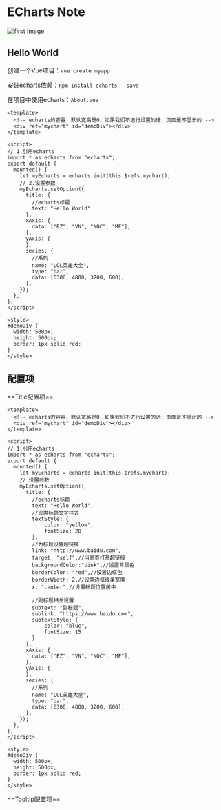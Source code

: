 # ECharts Note

![first image](https://gimg2.baidu.com/image_search/src=http%3A%2F%2Fimg-blog.csdnimg.cn%2F20200526104447718.png%3Fx-oss-process%3Dimage%2Fwatermark%2Ctype_ZmFuZ3poZW5naGVpdGk%2Cshadow_10%2Ctext_aHR0cHM6Ly9ibG9nLmNzZG4ubmV0L1Z1ZTIwMTg%3D%2Csize_16%2Ccolor_FFFFFF%2Ct_70&refer=http%3A%2F%2Fimg-blog.csdnimg.cn&app=2002&size=f9999,10000&q=a80&n=0&g=0n&fmt=auto?sec=1662340868&t=e0f9634836157f1895b55eaca2b32734)



## Hello World

创建一个Vue项目：`vue create myapp`

安装echarts依赖：`npm install echarts --save`

在项目中使用echarts：`About.vue`

```vue
<template>
  <!-- echarts的容器，默认宽高是0，如果我们不进行设置的话，页面是不显示的 -->
  <div ref="mychart" id="demoDiv"></div>
</template>

<script>
// 1.引用echarts
import * as echarts from "echarts";
export default {
  mounted() {
    let myEcharts = echarts.init(this.$refs.mychart);
    // 2.设置参数
    myEcharts.setOption({
      title: {
        //echarts标题
        text: "Hello World"
      },
      xAxis: {
        data: ["EZ", "VN", "NOC", "MF"],
      },
      yAxis: {
      },
      series: {
        //系列
        name: "LOL英雄大全",
        type: "bar",
        data: [6300, 4800, 3200, 600],
      },
    });
  },
};
</script>

<style>
#demoDiv {
  width: 500px;
  height: 500px;
  border: 1px solid red;
}
</style>
```



## 配置项

==Title配置项==

```vue
<template>
  <!-- echarts的容器，默认宽高是0，如果我们不进行设置的话，页面是不显示的 -->
  <div ref="mychart" id="demoDiv"></div>
</template>

<script>
// 1.引用echarts
import * as echarts from "echarts";
export default {
  mounted() {
    let myEcharts = echarts.init(this.$refs.mychart);
    // 设置参数
    myEcharts.setOption({
      title: {
        //echarts标题
        text: "Hello World",
        //设置标题文字样式
        textStyle: {
            color: "yellow",
            fontSize: 20
        },
        //为标题设置超链接
        link: "http://www.baidu.com",
        target: "self",//当前页打开超链接
        backgroundColor:"pink",//设置背景色
        borderColor: "red",//设置边框色
        borderWidth: 2,//设置边框线条宽度
        x: "center",//设置标题位置居中
          
        //副标题相关设置
        subtext: "副标题",
        sublink: "https://www.baidu.com",
        subtextStyle: {
            color: "blue",
            fontSize: 15
        }
      },
      xAxis: {
        data: ["EZ", "VN", "NOC", "MF"],
      },
      yAxis: {
      },
      series: {
        //系列
        name: "LOL英雄大全",
        type: "bar",
        data: [6300, 4800, 3200, 600],
      },
    });
  },
};
</script>

<style>
#demoDiv {
  width: 500px;
  height: 500px;
  border: 1px solid red;
}
</style>
```



==Tooltip配置项==

```vue
```

